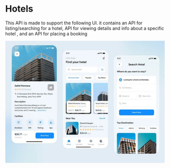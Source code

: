 # Hotels

This API is made to support the following UI.
it contains an API for listing/searching for a hotel, API for viewing details and info about a specific hotel , and an API for placing a booking


![alt text](https://github.com/RamiAlkhateeb/Hotels/blob/main/Capture.PNG?raw=true)
